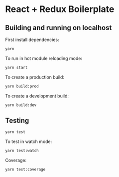 # React + Redux Boilerplate

## Building and running on localhost

First install dependencies:

```sh
yarn
```

To run in hot module reloading mode:

```sh
yarn start
```

To create a production build:

```sh
yarn build:prod
```

To create a development build:

```sh
yarn build:dev
```

## Testing

```sh
yarn test
```

To test in watch mode:

```sh
yarn test:watch
```

Coverage:

```sh
yarn test:coverage
```
